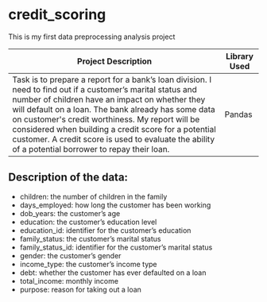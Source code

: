 # credit_scoring
This is my first data preprocessing analysis project


**Project Description** | **Library Used** |
--- | --- | 
Task is to prepare a report for a bank’s loan division. I need to find out if a customer’s marital status and number of children have an impact on whether they will default on a loan. The bank already has some data on customer's credit worthiness. My report will be considered when building a credit score for a potential customer. A credit score is used to evaluate the ability of a potential borrower to repay their loan. | Pandas | 

## Description of the data:

* children: the number of children in the family
* days_employed: how long the customer has been working
* dob_years: the customer’s age
* education: the customer’s education level
* education_id: identifier for the customer’s education
* family_status: the customer’s marital status
* family_status_id: identifier for the customer’s marital status
* gender: the customer’s gender
* income_type: the customer’s income type
* debt: whether the customer has ever defaulted on a loan
* total_income: monthly income
* purpose: reason for taking out a loan

